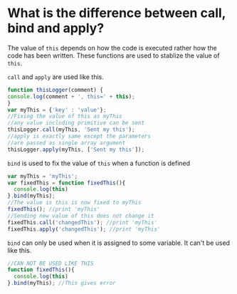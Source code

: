 # What is the difference between call, bind and apply?

The value of `this` depends on how the code is executed rather how the code has been written. These functions are used to stablize the value of `this`.

`call` and `apply` are used like this.
```js
function thisLogger(comment) {
console.log(comment + ', this=' + this);
}
var myThis = {'key' : 'value'};
//Fixing the value of this as myThis
//any value including primitive can be sent
thisLogger.call(myThis, 'Sent my this');
//apply is exactly same except the parameters
//are passed as single array argument
thisLogger.apply(myThis, ['Sent my this']);
```

`bind` is used to fix the value of `this` when a function is defined 
```js
var myThis = 'myThis';
var fixedThis = function fixedThis(){
  console.log(this)
}.bind(myThis);
//The value is this is now fixed to myThis
fixedThis(); //print 'myThis'
//Sending new value of this does not change it
fixedThis.call('changedThis'); //print 'myThis'
fixedThis.apply('changedThis'); //print 'myThis'
```
`bind` can only be used when it is assigned to some variable. It can't be used like this.
```js
//CAN NOT BE USED LIKE THIS
function fixedThis(){
  console.log(this)
}.bind(myThis); //This gives error
```
